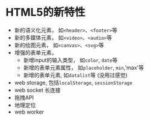 # HTML5的新特性
- 新的语义化元素， 如`<header>`、`<footer>`等
- 新的多媒体元素， 如`<video>`、`<audio>`等
- 新的绘图元素， 如`<canvas>`、`<svg>`等
- 增强的表单元素，
    - 新增input的输入类型， 如`color`, `date`等
    - 新增的表单元素属性， 如`placeholder`, `min`,'max'等
    - 新增的表单元素, 如`datalist`等 (没用过感觉)
- web storage, 包括`localStorage`, `sessionStorage`
- web socket 长连接
- 拖拽API
- 地理定位
- web worker
